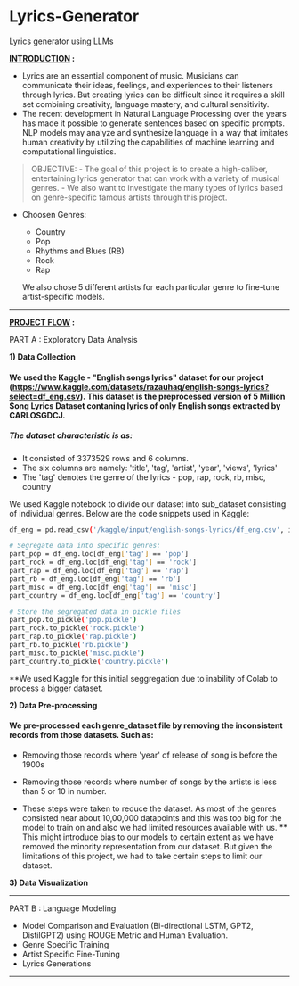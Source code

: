 # Lyrics-Generator
Lyrics generator using LLMs

<b> <u> INTRODUCTION</u> :</b>

  - Lyrics are an essential component of music. Musicians can communicate their ideas, feelings, and experiences to their listeners through lyrics. But creating lyrics can be difficult since it requires a skill set combining creativity, language mastery, and cultural sensitivity. 
  - The recent development in Natural Language Processing over the years has made it possible to generate sentences based on specific prompts. NLP models may analyze and synthesize language in a way that imitates human creativity by utilizing the capabilities of machine learning and computational linguistics.

> OBJECTIVE:
    - The goal of this project is to create a high-caliber, entertaining lyrics generator that can work with a variety of musical genres. 
    - We also want to investigate the many types of lyrics based on genre-specific famous artists through this project.

* Choosen Genres: 
  * Country 
  * Pop 
  * Rhythms and Blues (RB) 
  * Rock 
  * Rap 

  We also chose 5 different artists for each particular genre to fine-tune artist-specific models. 
________________________________________________

<b> <u>PROJECT FLOW</u> : </b>

PART A : Exploratory Data Analysis 
> 
  <b> 1) Data Collection </b>
  #### We used the Kaggle - "English songs lyrics" dataset for our project (https://www.kaggle.com/datasets/razauhaq/english-songs-lyrics?select=df_eng.csv). This dataset is the preprocessed version of 5 Million Song Lyrics   Dataset contaning lyrics of only English songs extracted by CARLOSGDCJ.
  
  ##### The dataset characteristic is as:
   
  
  * It consisted of 3373529 rows and 6 columns.
  * The six columns are namely: 'title', 'tag', 'artist', 'year', 'views', 'lyrics'
  * The 'tag' denotes the genre of the lyrics - pop, rap, rock, rb, misc, country 
  
  We used Kaggle notebook to divide our dataset into sub_dataset consisting of individual genres. Below are the code snippets used in Kaggle:
  
  
  ```bash
  df_eng = pd.read_csv('/kaggle/input/english-songs-lyrics/df_eng.csv', index_col = False)
  
  # Segregate data into specific genres:
  part_pop = df_eng.loc[df_eng['tag'] == 'pop']
  part_rock = df_eng.loc[df_eng['tag'] == 'rock']
  part_rap = df_eng.loc[df_eng['tag'] == 'rap']
  part_rb = df_eng.loc[df_eng['tag'] == 'rb']
  part_misc = df_eng.loc[df_eng['tag'] == 'misc']
  part_country = df_eng.loc[df_eng['tag'] == 'country']
  
  # Store the segregated data in pickle files
  part_pop.to_pickle('pop.pickle')
  part_rock.to_pickle('rock.pickle')
  part_rap.to_pickle('rap.pickle')
  part_rb.to_pickle('rb.pickle')
  part_misc.to_pickle('misc.pickle')
  part_country.to_pickle('country.pickle')
  ```
  
  **We used Kaggle for this initial seggregation due to inability of Colab to process a bigger dataset.
  
  <b> 2) Data Pre-processing </b>
  #### We pre-processed each genre_dataset file by removing the inconsistent records from those datasets. Such as:
    
    
  *   Removing those records where 'year' of release of song is before the 1900s 
  *   Removing those records where number of songs by the artists is less than 5 or 10 in number.
    
  * These steps were taken to reduce the dataset. As most of the genres consisted near about 10,00,000 datapoints and this was too big for the model to train on and also we had limited resources available with us.
  ** This might introduce bias to our models to certain extent as we have removed the minority representation from our dataset. But given the limitations of this project, we had to take certain steps to limit our     dataset.
  
  <b> 3) Data Visualization </b>

>
________________________________________________
PART B : Language Modeling
> 
  * Model Comparison and Evaluation (Bi-directional LSTM, GPT2, DistilGPT2) using ROUGE Metric and Human Evaluation.
  * Genre Specific Training
  * Artist Specific Fine-Tuning
  * Lyrics Generations
_____________________________________________
